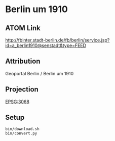 Berlin um 1910
==============

ATOM Link
---------

http://fbinter.stadt-berlin.de/fb/berlin/service.jsp?id=a_berlin1910@senstadt&type=FEED

Attribution
-----------

Geoportal Berlin / Berlin um 1910

Projection
----------

[EPSG:3068](http://spatialreference.org/ref/epsg/3068/)

Setup
-----

```
bin/download.sh
bin/convert.py
```
